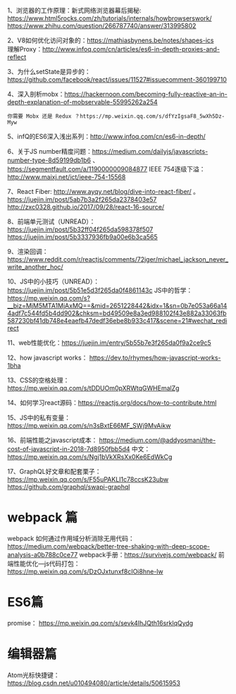1、浏览器的工作原理：新式网络浏览器幕后揭秘: https://www.html5rocks.com/zh/tutorials/internals/howbrowserswork/
    https://www.zhihu.com/question/266787740/answer/313995802


2、V8如何优化访问对象的：https://mathiasbynens.be/notes/shapes-ics  \
   理解Proxy：http://www.infoq.com/cn/articles/es6-in-depth-proxies-and-reflect

3、为什么setState是异步的：https://github.com/facebook/react/issues/11527#issuecomment-360199710

4、深入剖析mobx：https://hackernoon.com/becoming-fully-reactive-an-in-depth-explanation-of-mobservable-55995262a254

    你需要 Mobx 还是 Redux ？https://mp.weixin.qq.com/s/dfYzIgsaF8_5wXh5Dz-Myw

5、infQ的ES6深入浅出系列：http://www.infoq.com/cn/es6-in-depth/

6、关于JS number精度问题：https://medium.com/dailyjs/javascripts-number-type-8d59199db1b6 、 https://segmentfault.com/a/1190000009084877
   IEEE 754逐级下溢：http://www.maixj.net/ict/ieee-754-15568

7、React Fiber: http://www.ayqy.net/blog/dive-into-react-fiber/   。 https://juejin.im/post/5ab7b3a2f265da2378403e57   http://zxc0328.github.io/2017/09/28/react-16-source/

8、前端单元测试（UNREAD）：https://juejin.im/post/5b32ff04f265da598378f507    https://juejin.im/post/5b3337936fb9a00e6b3ca565

9、渲染回调： https://www.reddit.com/r/reactjs/comments/72jger/michael_jackson_never_write_another_hoc/

10、JS中的小技巧（UNREAD）：https://juejin.im/post/5b51e5d3f265da0f4861143c
JS中的哲学：https://mp.weixin.qq.com/s?__biz=MjM5MTA1MjAxMQ==&mid=2651228442&idx=1&sn=0b7e053a66a144adf7c544fd5b4dd902&chksm=bd49509e8a3ed988102f43e882a33063fb587230bf41db748e4eaefb47dedf36ebe8b933c417&scene=21#wechat_redirect 

11、web性能优化：https://juejin.im/entry/5b55b7e3f265da0f9a2ce9c5

12、how javascript works： https://dev.to/rhymes/how-javascript-works-1bha

13、CSS的空格处理：https://mp.weixin.qq.com/s/tDDUOm0pXRWtqGWHEmalZg

14、如何学习react源码：https://reactjs.org/docs/how-to-contribute.html

15、JS中的私有变量： https://mp.weixin.qq.com/s/n3sBxtE66MF_SWj9MvAikw

16、前端性能之javascript成本： https://medium.com/@addyosmani/the-cost-of-javascript-in-2018-7d8950fbb5d4  中文：https://mp.weixin.qq.com/s/Ngj1bVkXRsXx0Ke6EdWkCg

17、GraphQL好文章和配套栗子：https://mp.weixin.qq.com/s/F55uPAKLI1c78ccsK23ubw    https://github.com/graphql/swapi-graphql



# webpack 篇
webpack 如何通过作用域分析消除无用代码： https://medium.com/webpack/better-tree-shaking-with-deep-scope-analysis-a0b788c0ce77
webpack手册：https://survivejs.com/webpack/
前端性能优化—js代码打包： https://mp.weixin.qq.com/s/DzOJxtunxf8cIOi8hne-lw
# ES6篇
promise： https://mp.weixin.qq.com/s/sevk4IhJQth16srklqQydg

# 编辑器篇
Atom光标快捷键：https://blog.csdn.net/u010494080/article/details/50615953

